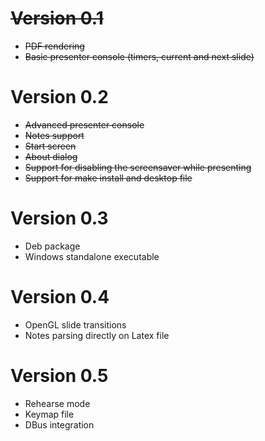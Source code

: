 # ~~Version 0.1~~ #
  * ~~PDF rendering~~
  * ~~Basic presenter console (timers, current and next slide)~~

# Version 0.2 #
  * ~~Advanced presenter console~~
  * ~~Notes support~~
  * ~~Start screen~~
  * ~~About dialog~~
  * ~~Support for disabling the screensaver while presenting~~
  * ~~Support for make install and desktop file~~

# Version 0.3 #
  * Deb package
  * Windows standalone executable

# Version 0.4 #
  * OpenGL slide transitions
  * Notes parsing directly on Latex file

# Version 0.5 #
  * Rehearse mode
  * Keymap file
  * DBus integration